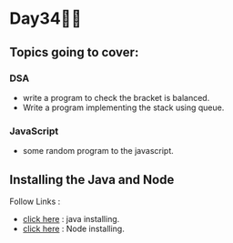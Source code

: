 # Day34🧑‍💻
## Topics going to cover: 
### DSA
- write a program to check the bracket is balanced.
- Write a program implementing the stack using queue.

### JavaScript
- some random program to the javascript.

## Installing the Java and Node 
Follow Links : 
- [click here](https://www.java.com/en/download/help/download_options.html) : java installing.
- [click here](https://nodejs.org/en/download) : Node installing.